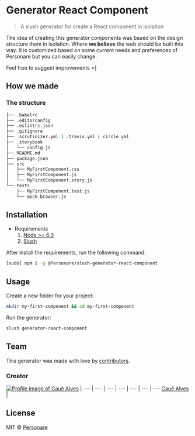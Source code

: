 # Generator React Component

> A slush generator for create a React component in isolation

The idea of creating this generator components was based on the design structure them in isolation. Where **we believe** the web should be built this way. It is customized based on some current needs and preferences of Personare but you can easily change. 

Feel free to suggest improvements =]

## How we made

### The structure

```bash
├── .babelrc
├── .editorconfig
├── .eslintrc.json
├── .gitignore
├── .scrutinizer.yml | .travis.yml | circle.yml
├── .storybook
│   └── config.js
├── README.md
├── package.json
├── src
│   ├── MyFirstComponent.css
│   ├── MyFirstComponent.js
│   └── MyFirstComponent.story.js
└── tests
    ├── MyFirstComponent.test.js
    └── mock-browser.js
```

## Installation

- Requirements
  1. [Node >= 6.0](https://nodejs.org/en/)
  2. [Slush](http://slushjs.github.io/#/)

After install the requirements, run the following command:

```bash
[sudo] npm i -g @Personare/slush-generator-react-component
```

## Usage

Create a new folder for your project:
```bash
mkdir my-first-component && cd my-first-component
```

Run the generator:
```bash
slush generator-react-component
```

## Team

This generator was made with love by [contributors](https://github.com/Personare/generator-react-component/graphs/contributors).

### Creator

[![Profile image of Cauê Alves](https://s.gravatar.com/avatar/00ef47231ad53e5a68e4524bfdb0ecf2?s=70)](https://github.com/cauealves) |
--- | --- | --- | --- | --- | --- | ---
[Cauê Alves](https://github.com/cauealves) |

## License

MIT © [Personare](http://www.personare.com.br)

